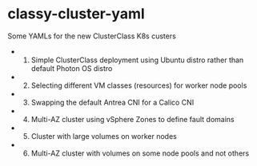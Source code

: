 # classy-cluster-yaml
Some YAMLs for the new ClusterClass K8s custers

* 1. Simple ClusterClass deployment using Ubuntu distro rather than default Photon OS distro
* 2. Selecting different VM classes (resources) for worker node pools
* 3. Swapping the default Antrea CNI for a Calico CNI
* 4. Multi-AZ cluster using vSphere Zones to define fault domains
* 5. Cluster with large volumes on worker nodes
* 6. Multi-AZ cluster with volumes on some node pools and not others
